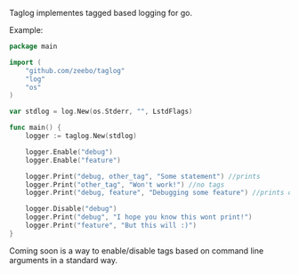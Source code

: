 Taglog implementes tagged based logging for go.

Example:

```go
package main

import (
	"github.com/zeebo/taglog"
	"log"
	"os"
)

var stdlog = log.New(os.Stderr, "", LstdFlags)

func main() {
	logger := taglog.New(stdlog)

	logger.Enable("debug")
	logger.Enable("feature")

	logger.Print("debug, other_tag", "Some statement") //prints
	logger.Print("other_tag", "Won't work!") //no tags
	logger.Print("debug, feature", "Debugging some feature") //prints once

	logger.Disable("debug")
	logger.Print("debug", "I hope you know this wont print!")
	logger.Print("feature", "But this will :)")
}
```

Coming soon is a way to enable/disable tags based on command line arguments in
a standard way.